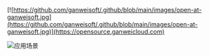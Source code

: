 [![https://github.com/ganweisoft/.github/blob/main/images/open-at-ganweisoft.jpg](https://github.com/ganweisoft/.github/blob/main/images/open-at-ganweisoft.jpg)](https://opensource.ganweicloud.com)

![应用场景](https://github.com/ganweisoft/TOMs/blob/main/media/img/application-scenarios.jpg)
